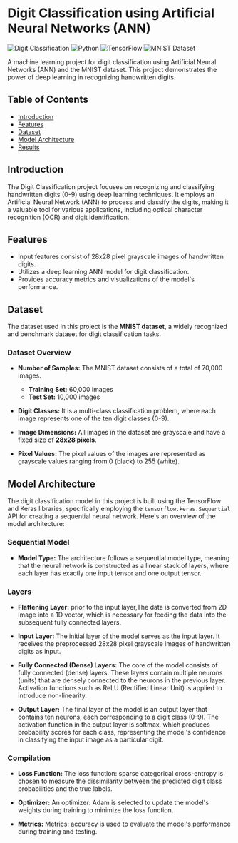 # Digit Classification using Artificial Neural Networks (ANN)

![Digit Classification](https://img.shields.io/badge/Digit%20Classification-ANN-brightgreen.svg)
![Python](https://img.shields.io/badge/Python-3.7%2B-blue.svg)
![TensorFlow](https://img.shields.io/badge/TensorFlow-2.0%2B-orange.svg)
![MNIST Dataset](https://img.shields.io/badge/Dataset-MNIST-blue.svg)


A machine learning project for digit classification using Artificial Neural Networks (ANN) and the MNIST dataset. This project demonstrates the power of deep learning in recognizing handwritten digits.

## Table of Contents
- [Introduction](#introduction)
- [Features](#features)
- [Dataset](#dataset)
- [Model Architecture](#model-architecture)
- [Results](#results)


## Introduction
The Digit Classification project focuses on recognizing and classifying handwritten digits (0-9) using deep learning techniques. It employs an Artificial Neural Network (ANN) to process and classify the digits, making it a valuable tool for various applications, including optical character recognition (OCR) and digit identification.

## Features
- Input features consist of 28x28 pixel grayscale images of handwritten digits.
- Utilizes a deep learning ANN model for digit classification.
- Provides accuracy metrics and visualizations of the model's performance.

## Dataset

The dataset used in this project is the **MNIST dataset**, a widely recognized and benchmark dataset for digit classification tasks.
### Dataset Overview

- **Number of Samples:** The MNIST dataset consists of a total of 70,000 images.
  - **Training Set:** 60,000 images
  - **Test Set:** 10,000 images

- **Digit Classes:** It is a multi-class classification problem, where each image represents one of the ten digit classes (0-9).

- **Image Dimensions:** All images in the dataset are grayscale and have a fixed size of **28x28 pixels**.

- **Pixel Values:** The pixel values of the images are represented as grayscale values ranging from 0 (black) to 255 (white).


## Model Architecture

The digit classification model in this project is built using the TensorFlow and Keras libraries, specifically employing the `tensorflow.keras.Sequential` API for creating a sequential neural network. Here's an overview of the model architecture:

### Sequential Model

- **Model Type:** The architecture follows a sequential model type, meaning that the neural network is constructed as a linear stack of layers, where each layer has exactly one input tensor and one output tensor.

### Layers

- **Flattening Layer:** prior to the input layer,The data is converted from 2D image into a 1D vector, which is necessary for feeding the data into the subsequent fully connected layers.
  
- **Input Layer:** The initial layer of the model serves as the input layer. It receives the preprocessed 28x28 pixel grayscale images of handwritten digits as input.

- **Fully Connected (Dense) Layers:** The core of the model consists of fully connected (dense) layers. These layers contain multiple neurons (units) that are densely connected to the neurons in the previous layer. Activation functions such as ReLU (Rectified Linear Unit) is applied to introduce non-linearity.

- **Output Layer:** The final layer of the model is an output layer that contains ten neurons, each corresponding to a digit class (0-9). The activation function in the output layer is softmax, which produces probability scores for each class, representing the model's confidence in classifying the input image as a particular digit.

### Compilation

- **Loss Function:** The loss function: sparse categorical cross-entropy is chosen to measure the dissimilarity between the predicted digit class probabilities and the true labels.

- **Optimizer:** An optimizer: Adam  is selected to update the model's weights during training to minimize the loss function.

- **Metrics:** Metrics: accuracy is used to evaluate the model's performance during training and testing.



